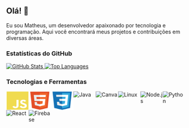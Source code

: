 ## Olá! 👋

Eu sou Matheus, um desenvolvedor apaixonado por tecnologia e programação. Aqui você encontrará meus projetos e contribuições em diversas áreas.

### Estatísticas do GitHub

<div>
  <a href="https://github.com/swords14">
    <img height="170em" src="https://github-readme-stats.vercel.app/api?username=swords14&show_icons=true&theme=dark" alt="GitHub Stats"/>
    <img height="170em" src="https://github-readme-stats.vercel.app/api/top-langs/?username=swords14&layout=compact&langs_count=7&theme=dark" alt="Top Languages"/>
  </a>
</div>

### Tecnologias e Ferramentas

<div style="display: flex; flex-wrap: wrap;">
  <img align="center" alt="JavaScript" height="50" width="60" src="https://raw.githubusercontent.com/devicons/devicon/master/icons/javascript/javascript-plain.svg" />
  <img align="center" alt="HTML5" height="50" width="60" src="https://raw.githubusercontent.com/devicons/devicon/master/icons/html5/html5-original.svg" />
  <img align="center" alt="CSS3" height="50" width="60" src="https://raw.githubusercontent.com/devicons/devicon/master/icons/css3/css3-original.svg" />
  <img align="center" alt="Java" height="50" width="60" src="https://cdn.jsdelivr.net/gh/devicons/devicon/icons/java/java-original.svg" />
  <img align="center" alt="Canva" height="50" width="60" src="https://cdn.jsdelivr.net/gh/devicons/devicon/icons/canva/canva-original.svg" />
  <img align="center" alt="Linux" height="50" width="60" src="https://cdn.jsdelivr.net/gh/devicons/devicon/icons/linux/linux-original.svg" />
  <img align="center" alt="Node.js" height="50" width="60" src="https://cdn.jsdelivr.net/gh/devicons/devicon/icons/nodejs/nodejs-original-wordmark.svg" />
  <img align="center" alt="Python" height="50" width="60" src="https://cdn.jsdelivr.net/gh/devicons/devicon/icons/python/python-original-wordmark.svg" />
  <img align="center" alt="React" height="50" width="60" src="https://cdn.jsdelivr.net/gh/devicons/devicon/icons/react/react-original-wordmark.svg" />
  <img align="center" alt="Firebase" height="50" width="60" src="https://cdn.jsdelivr.net/gh/devicons/devicon/icons/firebase/firebase-plain-wordmark.svg" />
</div>


